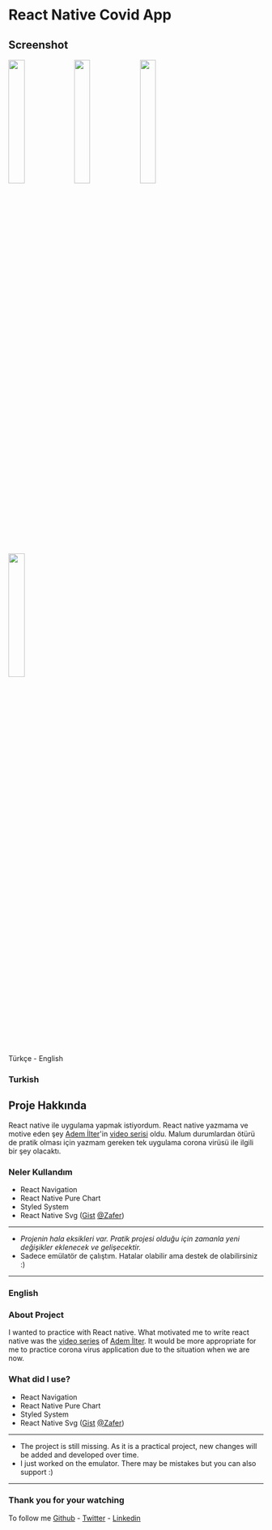 # React Native Covid App 

## Screenshot

<div style="display:flex, flex-direction:row, justify-content: space-between">
<img src="https://raw.githubusercontent.com/berat/covid-app-react-native/master/screenshots/home.png" width="25%"/>
<img src="https://raw.githubusercontent.com/berat/covid-app-react-native/master/screenshots/search.png" width="25%"/>
<img src="https://raw.githubusercontent.com/berat/covid-app-react-native/master/screenshots/search1.png" width="25%"/>
<img src="https://raw.githubusercontent.com/berat/covid-app-react-native/master/screenshots/news.png" width="25%"/>
</div>

Türkçe - English

### Turkish 
## Proje Hakkında
React native ile uygulama yapmak istiyordum. React native yazmama ve motive eden şey [Adem İlter](https://twitter.com/ademilter)'in [video serisi](https://www.youtube.com/watch?v=NZwqvEVonUU&list=PLadt0EaV4m3CWiofBOml0r95OmhiM6I6v) oldu. Malum durumlardan ötürü de pratik olması için yazmam gereken tek uygulama corona virüsü ile ilgili bir şey olacaktı.

### Neler Kullandım

 - React Navigation
 - React Native Pure Chart
 - Styled System
 - React Native Svg ([Gist](https://gist.github.com/ozcanzaferayan/31e95737dac14f1b8c3acb55be598b41)  [@Zafer](https://twitter.com/ZaferAyan))

<hr>

 - *Projenin hala eksikleri var. Pratik projesi olduğu için zamanla yeni değişikler eklenecek ve gelişecektir.*
 - Sadece emülatör de çalıştım. Hatalar olabilir ama destek de olabilirsiniz :)

<hr>

### English
### About Project

I wanted to practice with React native. What motivated me to write react native was the [video series](https://www.youtube.com/watch?v=NZwqvEVonUU&list=PLadt0EaV4m3CWiofBOml0r95OmhiM6I6v) of [Adem İlter](https://twitter.com/ademilter). It would be more appropriate for me to practice corona virus application due to the situation when we are now.

### What did I use?
-   React Navigation
-   React Native Pure Chart
-   Styled System
-   React Native Svg ([Gist](https://gist.github.com/ozcanzaferayan/31e95737dac14f1b8c3acb55be598b41)  [@Zafer](https://twitter.com/ZaferAyan))

<hr>

 - The project is still missing. As it is a practical project, new
   changes will be added and developed over time.
 - I just worked on the emulator. There may be mistakes but you can also
   support :)

<hr>

### Thank you for your watching
To follow me [Github](https://github.com/berat) - [Twitter](https://twitter.com/beratbozkurt0) - [Linkedin](https://www.linkedin.com/in/beratbozkurt/)
